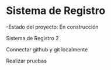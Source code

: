 <h1>Sistema de Registro</h1>

-Estado del proyecto: En construcción

Sistema de Registro 2

Connectar github y git localmente

Realizar pruebas
